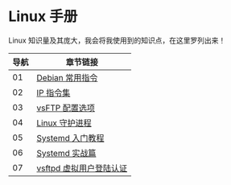 # Linux 手册

Linux 知识量及其庞大，我会将我使用到的知识点，在这里罗列出来！

| 导航 | 章节链接                                                  |
| ---- | --------------------------------------------------------- |
| 01   | [Debian 常用指令](./01-Debian常用指令.md)                 |
| 02   | [IP 指令集](./02-ip指令集.md)                             |
| 03   | [vsFTP 配置选项](./03-vsftpd.conf选项说明.md)             |
| 04   | [Linux 守护进程](./04-linux守护进程.md)                   |
| 05   | [Systemd 入门教程](./05-systemd入门教程.md)               |
| 06   | [Systemd 实战篇](./06-systemd实战篇.md)                   |
| 07   | [vsftpd 虚拟用户登陆认证](./07-vsftpd虚拟用户登陆认证.md) |

